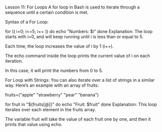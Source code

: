 Lesson 11: For Loops
A for loop in Bash is used to iterate through a sequence until a certain condition is met.

Syntax of a For Loop:

for (( i=0; i<=5; i++ ))
do
  echo "Numbers: $i"
done
Explanation:
The loop starts with i=0, and will keep running until i is less than or equal to 5.

Each time, the loop increases the value of i by 1 (i++).

The echo command inside the loop prints the current value of i on each iteration.

In this case, it will print the numbers from 0 to 5.

For Loop with Strings:
You can also iterate over a list of strings in a similar way. Here’s an example with an array of fruits:


fruits=("apple" "strawberry" "pear" "banana")

for fruit in "${fruits[@]}"
do
  echo "Fruit: $fruit"
done
Explanation:
This loop iterates over each element in the fruits array.

The variable fruit will take the value of each fruit one by one, and then it prints that value using echo.

